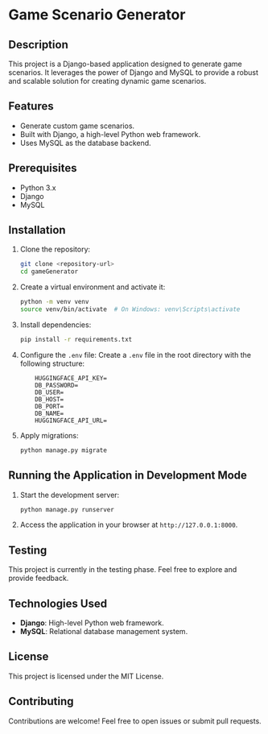 # Game Scenario Generator

## Description
This project is a Django-based application designed to generate game scenarios. It leverages the power of Django and MySQL to provide a robust and scalable solution for creating dynamic game scenarios.

## Features
- Generate custom game scenarios.
- Built with Django, a high-level Python web framework.
- Uses MySQL as the database backend.

## Prerequisites
- Python 3.x
- Django
- MySQL

## Installation

1. Clone the repository:
    ```bash
    git clone <repository-url>
    cd gameGenerator
    ```

2. Create a virtual environment and activate it:
    ```bash
    python -m venv venv
    source venv/bin/activate  # On Windows: venv\Scripts\activate
    ```

3. Install dependencies:
    ```bash
    pip install -r requirements.txt
    ```

4. Configure the `.env` file:
    Create a `.env` file in the root directory with the following structure:
    ```
        HUGGINGFACE_API_KEY=
        DB_PASSWORD=
        DB_USER=
        DB_HOST=
        DB_PORT=
        DB_NAME=
        HUGGINGFACE_API_URL=
    ```

5. Apply migrations:
    ```bash
    python manage.py migrate
    ```

## Running the Application in Development Mode

1. Start the development server:
    ```bash
    python manage.py runserver
    ```

2. Access the application in your browser at `http://127.0.0.1:8000`.

## Testing
This project is currently in the testing phase. Feel free to explore and provide feedback.

## Technologies Used
- **Django**: High-level Python web framework.
- **MySQL**: Relational database management system.


## License
This project is licensed under the MIT License.

## Contributing
Contributions are welcome! Feel free to open issues or submit pull requests.
